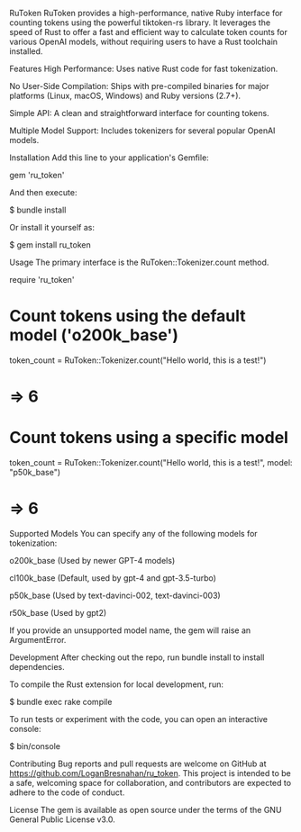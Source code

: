 RuToken
RuToken provides a high-performance, native Ruby interface for counting tokens using the powerful tiktoken-rs library. It leverages the speed of Rust to offer a fast and efficient way to calculate token counts for various OpenAI models, without requiring users to have a Rust toolchain installed.

Features
High Performance: Uses native Rust code for fast tokenization.

No User-Side Compilation: Ships with pre-compiled binaries for major platforms (Linux, macOS, Windows) and Ruby versions (2.7+).

Simple API: A clean and straightforward interface for counting tokens.

Multiple Model Support: Includes tokenizers for several popular OpenAI models.

Installation
Add this line to your application's Gemfile:

gem 'ru_token'

And then execute:

$ bundle install

Or install it yourself as:

$ gem install ru_token

Usage
The primary interface is the RuToken::Tokenizer.count method.

require 'ru_token'

# Count tokens using the default model ('o200k_base')
token_count = RuToken::Tokenizer.count("Hello world, this is a test!")
# => 6

# Count tokens using a specific model
token_count = RuToken::Tokenizer.count("Hello world, this is a test!", model: "p50k_base")
# => 6

Supported Models
You can specify any of the following models for tokenization:

o200k_base (Used by newer GPT-4 models)

cl100k_base (Default, used by gpt-4 and gpt-3.5-turbo)

p50k_base (Used by text-davinci-002, text-davinci-003)

r50k_base (Used by gpt2)

If you provide an unsupported model name, the gem will raise an ArgumentError.

Development
After checking out the repo, run bundle install to install dependencies.

To compile the Rust extension for local development, run:

$ bundle exec rake compile

To run tests or experiment with the code, you can open an interactive console:

$ bin/console

Contributing
Bug reports and pull requests are welcome on GitHub at https://github.com/LoganBresnahan/ru_token. This project is intended to be a safe, welcoming space for collaboration, and contributors are expected to adhere to the code of conduct.

License
The gem is available as open source under the terms of the GNU General Public License v3.0.
